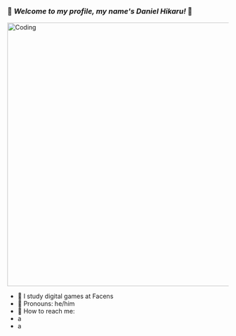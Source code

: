 ### 🐣 **_Welcome to my profile, my name's Daniel Hikaru!_** 🐣
<img align="center" alt="Coding" width="600" src= https://i.pinimg.com/originals/81/2b/ef/812bef685305e8bf6e8b7e54fa2012f4.gif>

- 📖 I study digital games at Facens 
- 🦀 Pronouns: he/him
- 🥸 How to reach me: 
- a
- a


